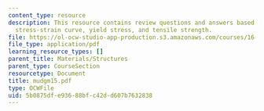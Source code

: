 ```yaml
---
content_type: resource
description: This resource contains review questions and answers based on prototypical
  stress-strain curve, yield stress, and tensile strength.
file: https://ol-ocw-studio-app-production.s3.amazonaws.com/courses/16-01-unified-engineering-i-ii-iii-iv-fall-2005-spring-2006/5b0875dfe93688bfc42dd607b7632838_mudgm15.pdf
file_type: application/pdf
learning_resource_types: []
parent_title: Materials/Structures
parent_type: CourseSection
resourcetype: Document
title: mudgm15.pdf
type: OCWFile
uid: 5b0875df-e936-88bf-c42d-d607b7632838
---
```

